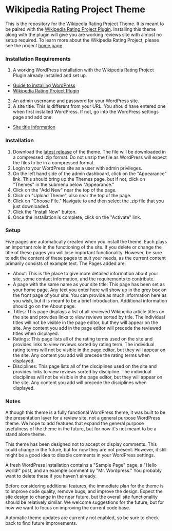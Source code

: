 # Wikipedia Rating Project Theme

This is the repository for the Wikipedia Rating Project Theme.  It is meant to be paired with the [Wikipedia Rating Project Plugin](https://github.com/mjbuckley/wikipedia-rating-project-plugin).  Installing this theme along with the plugin will give you are working reviews site with almost no setup required.  To learn more about the Wikipedia Rating Project, please see the project [home page](http://mjbuckley.github.io/wikipedia-rating-project).


### Installation Requirements

1. A working WordPress installation with the Wikipedia Rating Project Plugin already installed and set up.
  * [Guide to installing WordPress](https://codex.wordpress.org/Installing_WordPress)
  * [Wikipedia Rating Project Plugin](https://github.com/mjbuckley/wikipedia-rating-project-plugin)
2. An admin username and password for your WordPress site.
3. A site title.  This is different from your URL.  You should have entered one when first installed WordPress.  If not, go into the WordPress settings page and add one.
  * [Site title information](https://codex.wordpress.org/Settings_General_Screen)


### Installation

1. Download the [latest release](https://github.com/mjbuckley/wikipedia-rating-project-theme/releases/latest) of the theme.  The file will be downloaded in a compressed .zip format.  Do not unzip the file as WordPress will expect the files to be in a compressed format.
2. Login to your WordPress site as a user with admin privileges.
3. On the left hand side of the admin dashboard, click on the "Appearance" link.  This should bring up the Themes page, but if not, click on "Themes" in the submenu below "Appearance."
4. Click on the "Add New" near the top of the page.
5. Click on "Upload Theme", also near the top of the page.
6. Click on "Choose File."  Navigate to and then select the .zip file that you just downloaded.
7. Click the "Install Now" button.
8. Once the installation is complete, click on the "Activate" link.


### Setup

Five pages are automatically created when you install the theme.  Each plays an important role in the functioning of the site.  If you delete or change the title of these pages you will lose important functionality.  However, be sure to edit the content of these pages to suit your needs, as the current content primarily consists of example text.  The Pages added are:

* About: This is the place to give more detailed information about your site, some contact information, and the requirements to contribute.
* A page with the same name as your site title: This page has been set as your home page.  Any text you enter here will show up in the grey box on the front page of your site.  You can provide as much information here as you wish, but it is meant to be a brief introduction.  Additional information should go on the About page.
* Titles: This page displays a list of all reviewed Wikipedia article titles on the site and provides links to view reviews sorted by title.  The individual titles will not be visible in the page editor, but they will appear on the site.  Any content you add in the page editor will precede the reviewed titles when displayed.
* Ratings: This page lists all of the rating terms used on the site and provides links to view reviews sorted by rating term.  The individual rating terms will not be visible in the page editor, but they will appear on the site.  Any content you add will precede the rating terms when displayed.
* Disciplines: This page lists all of the disciplines used on the site and provides links to view reviews sorted by discipline.  The individual disciplines will not be visible in the page editor, but they will appear on the site.  Any content you add will precede the disciplines when displayed.


### Notes

Although this theme is a fully functional WordPress theme, it was built to be the presentation layer for a review site, not a general purpose WordPress theme.  We hope to add features that expand the general purpose usefulness of the theme in the future, but for now it's not meant to be a stand alone theme.

This theme has been designed not to accept or display comments.  This could change in the future, but for now they are not present.  However, it still might be a good idea to disable comments in your WordPress settings.

A fresh WordPress installation contains a "Sample Page" page, a "Hello world!" post, and an example comment by "Mr. Wordpress."  You probably want to delete these if you haven't already.

Before considering additional features, the immediate plan for the theme is to improve code quality, remove bugs, and improve the design.  Expect the site design to change in the near future, but the overall site functionality should be relatively similar.  We welcome suggestions for the future, but for now we want to focus on improving the current code base.

Automatic theme updates are currently not enabled, so be sure to check back to find future improvements.